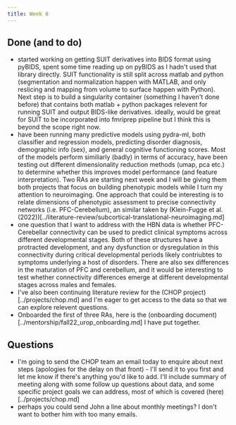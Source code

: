 ```yaml
---
title: Week 8
---
```


## Done (and to do)
* started working on getting SUIT derivatives into BIDS format using pyBIDS, spent some time reading up on pyBIDS as I hadn't used that library directly. SUIT functionality is still split across matlab and python (segmentation and normalization happen with MATLAB, and only reslicing and mapping from volume to surface happen with Python). Next step is to build a singularity container (something I haven't done before) that contains both matlab + python packages relevent for running SUIT and output BIDS-like derivatives. ideally, would be great for SUIT to be incorporated into fmriprep pipeline but I think this is beyond the scope right now.
* have been running many predictive models using pydra-ml, both classifier and regression models, predicting disorder diagnosis, demographic info (sex), and general cognitive functioning scores. Most of the models perform similiarly (badly) in terms of accuracy, have been testing out different dimensionality reduction methods (umap, pca etc.) to determine whether this improves model performance (and feature interpretation). Two RAs are starting next week and I will be giving them both projects that focus on building phenotypic models while I turn my attention to neuroimaging. One approach that could be interesting is to relate dimensions of phenotypic assessment to precise connectivity networks (i.e. PFC-Cerebellum), an similar taken by (Klein-Fugge et al. (2022))[../literature-review/subcortical-translational-neuroimaging.md]
* one question that I want to address with the HBN data is whether PFC-Cerebellar connectivity can be used to predict clinical symptoms across different developmental stages. Both of these structures have a protracted development, and any dysfunction or dysregulation in this connectivity during critical developmental periods likely contriubtes to symptoms underlying a host of disorders. There are also sex differences in the maturation of PFC and cerebellum, and it would be interesting to test whether connectivity differences emerge at different developmental stages across males and females. 
* I've also been continuing literature review for the (CHOP project)[../projects/chop.md] and I'm eager to get access to the data so that we can explore relevent questions.
* Onboarded the first of three RAs, here is the (onboarding document)[../mentorship/fall22_urop_onboarding.md] I have put together.

## Questions
* I'm going to send the CHOP team an email today to enquire about next steps (apologies for the delay on that front) - I'll send it to you first and let me know if there's anything you'd like to add. I'll include summary of meeting along with some follow up questions about data, and some specific project goals we can address, most of which is covered (here)[../projects/chop.md]
* perhaps you could send John a line about monthly meetings? I don't want to bother him with too many emails. 